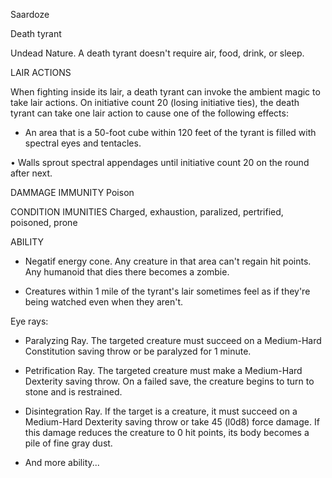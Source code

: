 Saardoze

Death tyrant

Undead Nature. A death tyrant doesn't require air, food, drink, or sleep.

LAIR ACTIONS

When fighting inside its lair, a death tyrant can invoke the ambient magic to take lair actions. 
On initiative count 20 (losing initiative ties), the death tyrant can take one lair action to cause one of the following effects:

* An area that is a 50-foot cube within 120 feet of the tyrant is filled with spectral eyes and tentacles.

• Walls sprout spectral appendages until initiative count 20 on the round after next.

DAMMAGE IMMUNITY
Poison

CONDITION IMUNITIES
Charged, exhaustion, paralized, pertrified, poisoned, prone

ABILITY

* Negatif energy cone. Any creature in that area can't regain hit points. Any humanoid that dies there becomes a zombie.

* Creatures within 1 mile of the tyrant's lair sometimes feel as if they're being watched even when they aren't.

Eye rays:
* Paralyzing Ray.
The targeted creature must succeed on a Medium-Hard Constitution saving throw or be paralyzed for 1 minute.

* Petrification Ray.
The targeted creature must make a Medium-Hard Dexterity saving throw. 
On a failed save, the creature begins to turn to stone and is restrained.

* Disintegration Ray.
If the target is a creature, it must succeed on a Medium-Hard Dexterity saving throw or take 45 (l0d8) force damage. 
If this damage reduces the creature to 0 hit points, its body becomes a pile of fine gray dust.

* And more ability...
